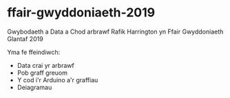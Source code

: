 # ffair-gwyddoniaeth-2019
Gwybodaeth a Data a Chod arbrawf Rafik Harrington yn Ffair Gwyddoniaeth Glantaf 2019

Yma fe ffeindiwch:

* Data crai yr arbrawf
* Pob graff greuom
* Y cod i'r Arduino a'r graffiau
* Deiagramau
